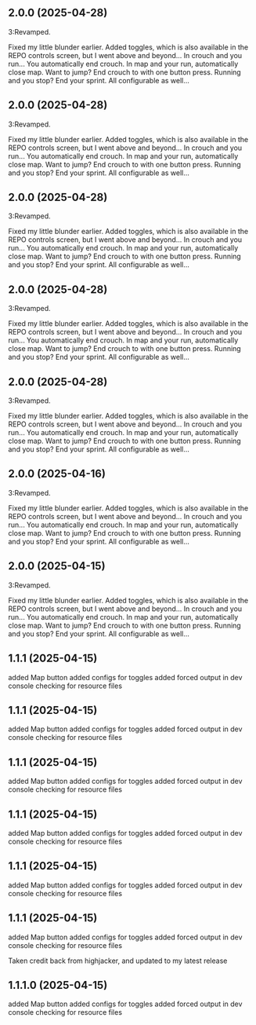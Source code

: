 ## 2.0.0 (2025-04-28)
3:Revamped.

Fixed my little blunder earlier.
Added toggles, which is also available in the REPO controls screen, but I went above and beyond...
In crouch and you run... You automatically end crouch.
In map and your run, automatically close map.
Want to jump? End crouch to with one button press.
Running and you stop? End your sprint.
All configurable as well...

## 2.0.0 (2025-04-28)
3:Revamped.

Fixed my little blunder earlier.
Added toggles, which is also available in the REPO controls screen, but I went above and beyond...
In crouch and you run... You automatically end crouch.
In map and your run, automatically close map.
Want to jump? End crouch to with one button press.
Running and you stop? End your sprint.
All configurable as well...

## 2.0.0 (2025-04-28)
3:Revamped.

Fixed my little blunder earlier.
Added toggles, which is also available in the REPO controls screen, but I went above and beyond...
In crouch and you run... You automatically end crouch.
In map and your run, automatically close map.
Want to jump? End crouch to with one button press.
Running and you stop? End your sprint.
All configurable as well...

## 2.0.0 (2025-04-28)
3:Revamped.

Fixed my little blunder earlier.
Added toggles, which is also available in the REPO controls screen, but I went above and beyond...
In crouch and you run... You automatically end crouch.
In map and your run, automatically close map.
Want to jump? End crouch to with one button press.
Running and you stop? End your sprint.
All configurable as well...

## 2.0.0 (2025-04-28)
3:Revamped.

Fixed my little blunder earlier.
Added toggles, which is also available in the REPO controls screen, but I went above and beyond...
In crouch and you run... You automatically end crouch.
In map and your run, automatically close map.
Want to jump? End crouch to with one button press.
Running and you stop? End your sprint.
All configurable as well...

## 2.0.0 (2025-04-16)
3:Revamped.

Fixed my little blunder earlier.
Added toggles, which is also available in the REPO controls screen, but I went above and beyond...
In crouch and you run... You automatically end crouch.
In map and your run, automatically close map.
Want to jump? End crouch to with one button press.
Running and you stop? End your sprint.
All configurable as well...

## 2.0.0 (2025-04-15)
3:Revamped.

Fixed my little blunder earlier.
Added toggles, which is also available in the REPO controls screen, but I went above and beyond...
In crouch and you run... You automatically end crouch.
In map and your run, automatically close map.
Want to jump? End crouch to with one button press.
Running and you stop? End your sprint.
All configurable as well...

## 1.1.1 (2025-04-15)
added Map button
added configs for toggles
added forced output in dev console checking for resource files

## 1.1.1 (2025-04-15)
added Map button
added configs for toggles
added forced output in dev console checking for resource files

## 1.1.1 (2025-04-15)
added Map button
added configs for toggles
added forced output in dev console checking for resource files

## 1.1.1 (2025-04-15)
added Map button
added configs for toggles
added forced output in dev console checking for resource files

## 1.1.1 (2025-04-15)
added Map button
added configs for toggles
added forced output in dev console checking for resource files

## 1.1.1 (2025-04-15)
added Map button
added configs for toggles
added forced output in dev console checking for resource files

Taken credit back from highjacker, and updated to my latest release
## 1.1.1.0 (2025-04-15)
added Map button
added configs for toggles
added forced output in dev console checking for resource files
